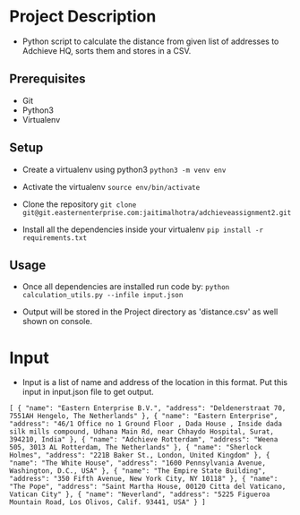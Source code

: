 # Project Description

* Python script to calculate the distance from given list of addresses to Adchieve HQ, 
sorts them and stores in a CSV.

## Prerequisites

* Git
* Python3
* Virtualenv

## Setup

* Create a virtualenv using python3 `python3 -m venv env`

* Activate the virtualenv  `source env/bin/activate`

* Clone the repository `git clone git@git.easternenterprise.com:jaitimalhotra/adchieveassignment2.git`

* Install all the dependencies inside your virtualenv `pip install -r requirements.txt` 

## Usage

* Once all dependencies are installed run code by: `python calculation_utils.py --infile input.json`

* Output will be stored in the Project directory as 'distance.csv' as well shown on console.

# Input

* Input is a list of name and address of the location in this format. 
Put this input in input.json file to get output. 

`[
        {
            "name": "Eastern Enterprise B.V.",
            "address": "Deldenerstraat 70, 7551AH Hengelo, The Netherlands"
        },
        {
            "name": "Eastern Enterprise",
            "address": "46/1 Office no 1 Ground Floor , Dada House , Inside dada silk mills compound, Udhana Main Rd, near Chhaydo Hospital, Surat, 394210, India"
        },
        {
            "name": "Adchieve Rotterdam",
            "address": "Weena 505, 3013 AL Rotterdam, The Netherlands"
        },
        {
            "name": "Sherlock Holmes",
            "address": "221B Baker St., London, United Kingdom"
        },
        {
            "name": "The White House",
            "address": "1600 Pennsylvania Avenue, Washington, D.C., USA"
        },
        {
            "name": "The Empire State Building",
            "address": "350 Fifth Avenue, New York City, NY 10118"
        },
        {
            "name": "The Pope",
            "address": "Saint Martha House, 00120 Citta del Vaticano, Vatican City"
        },
        {
            "name": "Neverland",
            "address": "5225 Figueroa Mountain Road, Los Olivos, Calif. 93441, USA"
        }
    ]
`
